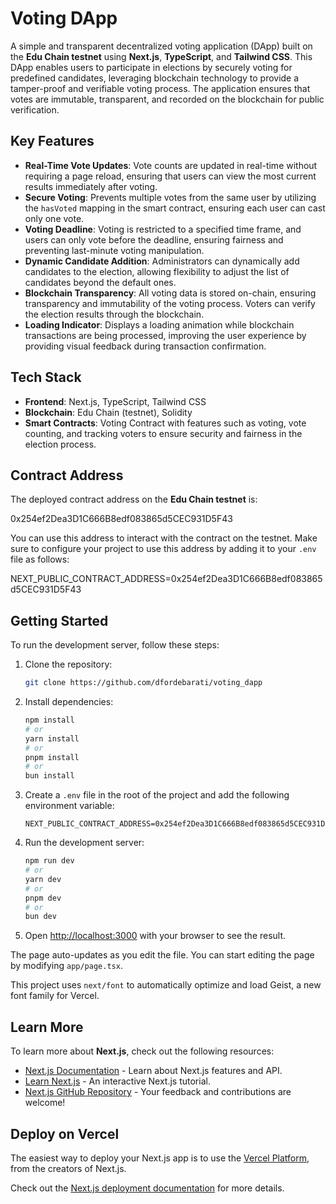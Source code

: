 # Voting DApp

A simple and transparent decentralized voting application (DApp) built on the **Edu Chain testnet** using **Next.js**, **TypeScript**, and **Tailwind CSS**. This DApp enables users to participate in elections by securely voting for predefined candidates, leveraging blockchain technology to provide a tamper-proof and verifiable voting process. The application ensures that votes are immutable, transparent, and recorded on the blockchain for public verification.

## Key Features

- **Real-Time Vote Updates**: Vote counts are updated in real-time without requiring a page reload, ensuring that users can view the most current results immediately after voting.
- **Secure Voting**: Prevents multiple votes from the same user by utilizing the `hasVoted` mapping in the smart contract, ensuring each user can cast only one vote.
- **Voting Deadline**: Voting is restricted to a specified time frame, and users can only vote before the deadline, ensuring fairness and preventing last-minute voting manipulation.
- **Dynamic Candidate Addition**: Administrators can dynamically add candidates to the election, allowing flexibility to adjust the list of candidates beyond the default ones.
- **Blockchain Transparency**: All voting data is stored on-chain, ensuring transparency and immutability of the voting process. Voters can verify the election results through the blockchain.
- **Loading Indicator**: Displays a loading animation while blockchain transactions are being processed, improving the user experience by providing visual feedback during transaction confirmation.

## Tech Stack

- **Frontend**: Next.js, TypeScript, Tailwind CSS
- **Blockchain**: Edu Chain (testnet), Solidity
- **Smart Contracts**: Voting Contract with features such as voting, vote counting, and tracking voters to ensure security and fairness in the election process.

## Contract Address

The deployed contract address on the **Edu Chain testnet** is:

0x254ef2Dea3D1C666B8edf083865d5CEC931D5F43

You can use this address to interact with the contract on the testnet. Make sure to configure your project to use this address by adding it to your `.env` file as follows:

NEXT_PUBLIC_CONTRACT_ADDRESS=0x254ef2Dea3D1C666B8edf083865d5CEC931D5F43

## Getting Started

To run the development server, follow these steps:

1. Clone the repository:

    ```bash
    git clone https://github.com/dfordebarati/voting_dapp
    ```

2. Install dependencies:

    ```bash
    npm install
    # or
    yarn install
    # or
    pnpm install
    # or
    bun install
    ```

3. Create a `.env` file in the root of the project and add the following environment variable:

    ```
    NEXT_PUBLIC_CONTRACT_ADDRESS=0x254ef2Dea3D1C666B8edf083865d5CEC931D5F43
    ```

4. Run the development server:

    ```bash
    npm run dev
    # or
    yarn dev
    # or
    pnpm dev
    # or
    bun dev
    ```

5. Open [http://localhost:3000](http://localhost:3000) with your browser to see the result.

The page auto-updates as you edit the file. You can start editing the page by modifying `app/page.tsx`.

This project uses `next/font` to automatically optimize and load Geist, a new font family for Vercel.

## Learn More

To learn more about **Next.js**, check out the following resources:

- [Next.js Documentation](https://nextjs.org/docs) - Learn about Next.js features and API.
- [Learn Next.js](https://nextjs.org/learn) - An interactive Next.js tutorial.
- [Next.js GitHub Repository](https://github.com/vercel/next.js) - Your feedback and contributions are welcome!

## Deploy on Vercel

The easiest way to deploy your Next.js app is to use the [Vercel Platform](https://vercel.com/new?utm_medium=default-template&filter=next.js&utm_source=create-next-app&utm_campaign=create-next-app-readme), from the creators of Next.js.

Check out the [Next.js deployment documentation](https://nextjs.org/docs/app/building-your-application/deploying) for more details.
